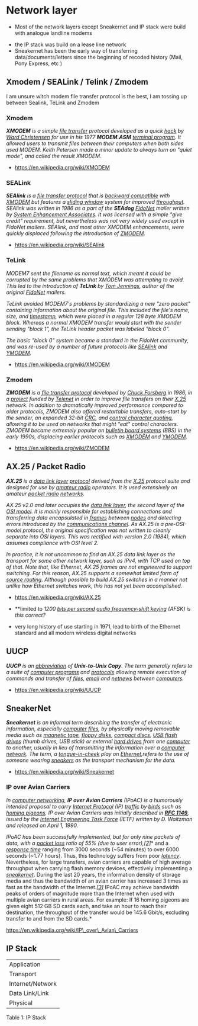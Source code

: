 # Network layer

-   Most of the network layers except Sneakernet and IP stack were build with analogue landline modems

<!-- -->

-   the IP stack was build on a lease line network
-   Sneakernet has been the early way of transferring data/documents/letters since the beginning of recoded history (Mail, Pony Express, etc )

## <span id="anchor"></span><span id="Xmodem"></span>Xmodem / SEALink / Telink / Zmodem

I am unsure witch modem file transfer protocol is the best, I am tossing up between Sealink, TeLink and Zmodem

### <span id="anchor-1"></span>Xmodem

****XMODEM*** is a simple *[*file transfer*](https://en.wikipedia.org/wiki/File_transfer)* protocol developed as a quick *[*hack*](https://en.wikipedia.org/wiki/Hacker_%28hobbyist%29)* by *[*Ward Christensen*](https://en.wikipedia.org/wiki/Ward_Christensen)* for use in his 1977 ***MODEM.ASM*** *[*terminal program*](https://en.wikipedia.org/wiki/Terminal_program)*. It allowed users to transmit files between their computers when both sides used MODEM. Keith Petersen made a minor update to always turn on "quiet mode", and called the result XMODEM.*

- https://en.wikipedia.org/wiki/XMODEM

### <span id="anchor-2"></span>SEALink

****SEAlink*** is a *[*file transfer protocol*](https://en.wikipedia.org/wiki/File_transfer)* that is *[*backward compatible*](https://en.wikipedia.org/wiki/Backward_compatibility)* with *[*XMODEM*](https://en.wikipedia.org/wiki/XMODEM)* but features a *[*sliding window*](https://en.wikipedia.org/wiki/Sliding_window)* system for improved *[*throughput*](https://en.wikipedia.org/wiki/Throughput)*. SEAlink was written in 1986 as a part of the ***SEAdog*** *[*FidoNet*](https://en.wikipedia.org/wiki/FidoNet)* mailer written by *[*System Enhancement Associates*](https://en.wikipedia.org/w/index.php?title=System_Enhancement_Associates&action=edit&redlink=1)*. It was licensed with a simple "give credit" requirement, but nevertheless was not very widely used except in FidoNet mailers. SEAlink, and most other XMODEM enhancements, were quickly displaced following the introduction of *[*ZMODEM*](https://en.wikipedia.org/wiki/ZMODEM)*.*

- https://en.wikipedia.org/wiki/SEAlink

### <span id="anchor-3"></span><span id="anchor-4"></span>TeLink

*MODEM7 sent the filename as normal text, which meant it could be corrupted by the same problems that XMODEM was attempting to avoid. This led to the introduction of ***TeLink*** by *[*Tom Jennings*](https://en.wikipedia.org/wiki/Tom_Jennings)*, author of the original *[*FidoNet*](https://en.wikipedia.org/wiki/FidoNet)* mailers.*

*TeLink avoided MODEM7's problems by standardizing a new "zero packet" containing information about the original file. This included the file's name, size, and *[*timestamp*](https://en.wikipedia.org/wiki/Timestamp)*, which were placed in a regular 128 byte XMODEM block. Whereas a normal XMODEM transfer would start with the sender sending "block 1", the TeLink header packet was labeled "block 0".*

*The basic "block 0" system became a standard in the FidoNet community, and was re-used by a number of future protocols like *[*SEAlink*](https://en.wikipedia.org/wiki/SEAlink)* and *[*YMODEM*](https://en.wikipedia.org/wiki/YMODEM)*.*

- <https://en.wikipedia.org/wiki/XMODEM>

### <span id="anchor-5"></span>Zmodem

****ZMODEM*** is a *[*file transfer protocol*](https://en.wikipedia.org/wiki/Protocol_for_file_transfer)* developed by *[*Chuck Forsberg*](https://en.wikipedia.org/wiki/Chuck_Forsberg)* in 1986, in a *[*project*](https://en.wikipedia.org/wiki/Project)* funded by *[*Telenet*](https://en.wikipedia.org/wiki/Telenet)* in order to improve file transfers on their *[*X.25*](https://en.wikipedia.org/wiki/X.25)* network. In addition to dramatically improved performance compared to older protocols, ZMODEM also offered restartable transfers, auto-start by the sender, an expanded 32-bit *[*CRC*](https://en.wikipedia.org/wiki/Cyclic_redundancy_check)*, and *[*control character quoting*](https://en.wikipedia.org/wiki/Escape_character)*, allowing it to be used on networks that might "eat" control characters. ZMODEM became extremely popular on *[*bulletin board systems*](https://en.wikipedia.org/wiki/Bulletin_board_system)* (BBS) in the early 1990s, displacing earlier protocols such as *[*XMODEM*](https://en.wikipedia.org/wiki/XMODEM)* and *[*YMODEM*](https://en.wikipedia.org/wiki/YMODEM)*.*

- https://en.wikipedia.org/wiki/ZMODEM

## <span id="anchor-6"></span><span id="AX.25"></span>AX.25 / Packet Radio

****AX.25*** is a *[*data link layer*](https://en.wikipedia.org/wiki/Data_link_layer)* *[*protocol*](https://en.wikipedia.org/wiki/Protocol_%28computing%29)* derived from the *[*X.25*](https://en.wikipedia.org/wiki/X.25)* protocol suite and designed for use by *[*amateur radio*](https://en.wikipedia.org/wiki/Amateur_radio)* operators. It is used extensively on amateur *[*packet radio*](https://en.wikipedia.org/wiki/Packet_radio)* *[*networks*](https://en.wikipedia.org/wiki/Computer_network)*.*

*AX.25 v2.0 and later occupies the *[*data link layer*](https://en.wikipedia.org/wiki/Data_link_layer)*, the second layer of the *[*OSI model*](https://en.wikipedia.org/wiki/OSI_model)*. It is mainly responsible for establishing connections and transferring data encapsulated in *[*frames*](https://en.wikipedia.org/wiki/Frame_%28networking%29)* between *[*nodes*](https://en.wikipedia.org/wiki/Node_%28networking%29)* and detecting errors introduced by the *[*communications channel*](https://en.wikipedia.org/wiki/Communications_channel)*. As AX.25 is a pre-OSI-model protocol, the original specification was not written to cleanly separate into OSI layers. This was rectified with version 2.0 (1984), which assumes compliance with OSI level 2.*

*In practice, it is not uncommon to find an AX.25 data link layer as the transport for some other network layer, such as IPv4, with TCP used on top of that. Note that, like Ethernet, AX.25 frames are not engineered to support switching. For this reason, AX.25 supports a somewhat limited form of *[*source routing*](https://en.wikipedia.org/wiki/Source_routing)*. Although possible to build AX.25 switches in a manner not unlike how Ethernet switches work, this has not yet been accomplished.*

- https://en.wikipedia.org/wiki/AX.25

-   **limited to *1200 *[*bits per second*](https://en.wikipedia.org/wiki/Bits_per_second)* *[*audio frequency-shift keying*](https://en.wikipedia.org/wiki/Frequency-shift_keying)* (AFSK) *is this correct?**
-   very long history of use starting in 1971, lead to birth of the Ethernet standard and all modern wireless digital networks

## <span id="anchor-7"></span><span id="UUCP"></span>UUCP

****UUCP*** is an *[*abbreviation*](https://en.wikipedia.org/wiki/Abbreviation)* of ***Unix-to-Unix Copy***. The term generally refers to a suite of *[*computer programs*](https://en.wikipedia.org/wiki/Computer_program)* and *[*protocols*](https://en.wikipedia.org/wiki/Communications_protocol)* allowing remote execution of commands and transfer of *[*files*](https://en.wikipedia.org/wiki/Computer_file)*, *[*email*](https://en.wikipedia.org/wiki/Email)* and *[*netnews*](https://en.wikipedia.org/wiki/Netnews)* between *[*computers*](https://en.wikipedia.org/wiki/Computer)*.*

- <https://en.wikipedia.org/wiki/UUCP>

## <span id="anchor-8"></span><span id="SneakerNet"></span>SneakerNet

****Sneakernet*** is an informal term describing the transfer of electronic information, especially *[*computer files*](https://en.wikipedia.org/wiki/Computer_file)*, by physically moving removable media such as *[*magnetic tape*](https://en.wikipedia.org/wiki/Magnetic_tape)*, *[*floppy disks*](https://en.wikipedia.org/wiki/Floppy_disk)*, *[*compact discs*](https://en.wikipedia.org/wiki/Compact_disc)*, *[*USB flash drives*](https://en.wikipedia.org/wiki/USB_flash_drive)* (thumb drives, USB stick) or external *[*hard drives*](https://en.wikipedia.org/wiki/Hard_drive)* from one *[*computer*](https://en.wikipedia.org/wiki/Computer)* to another, usually in lieu of transmitting the information over a *[*computer network*](https://en.wikipedia.org/wiki/Computer_network)*. The term, a *[*tongue-in-cheek*](https://en.wikipedia.org/wiki/Tongue-in-cheek)* play on *[*Ethernet*](https://en.wikipedia.org/wiki/Ethernet)*,refers to the use of someone wearing *[*sneakers*](https://en.wikipedia.org/wiki/Sneakers_%28footwear%29)* as the transport mechanism for the data.*

- <https://en.wikipedia.org/wiki/Sneakernet>

### <span id="anchor-9"></span><span id="anchor-10"></span>IP over Avian Carriers

*In *[*computer networking*](https://en.wikipedia.org/wiki/Computer_networking)*, ***IP over Avian Carriers*** (IPoAC) is a humorously intended proposal to carry *[*Internet Protocol*](https://en.wikipedia.org/wiki/Internet_Protocol)* (IP) *[*traffic*](https://en.wikipedia.org/wiki/Internet_traffic)* by *[*birds*](https://en.wikipedia.org/wiki/Bird)* such as *[*homing pigeons*](https://en.wikipedia.org/wiki/Homing_pigeon)*. IP over Avian Carriers was initially described in *[****RFC 1149****](https://tools.ietf.org/html/rfc1149)*, issued by the *[*Internet Engineering Task Force*](https://en.wikipedia.org/wiki/Internet_Engineering_Task_Force)* (IETF) written by D. Waitzman and released on April 1, 1990.*

*IPoAC has been successfully implemented, but for only nine packets of data, with a *[*packet loss*](https://en.wikipedia.org/wiki/Packet_loss)* ratio of 55% (due to user error),*<span id="anchor-11"></span>[*\[2\]*](https://en.wikipedia.org/wiki/IP_over_Avian_Carriers#cite_note-2)* and a *[*response time*](https://en.wikipedia.org/wiki/Response_time_%28telecommunications%29)* ranging from 3000 seconds (~54 minutes) to over 6000 seconds (~1.77 hours). Thus, this technology suffers from poor *[*latency*](https://en.wikipedia.org/wiki/Latency_%28engineering%29)*. Nevertheless, for large transfers, avian carriers are capable of high average throughput when carrying flash memory devices, effectively implementing a *[*sneakernet*](https://en.wikipedia.org/wiki/Sneakernet)*. During the last 20 years, the information density of storage media and thus the bandwidth of an avian carrier has increased 3 times as fast as the bandwidth of the Internet.*<span id="anchor-12"></span>[*\[3\]*](https://en.wikipedia.org/wiki/IP_over_Avian_Carriers#cite_note-3)* IPoAC may achieve bandwidth peaks of orders of magnitude more than the Internet when used with multiple avian carriers in rural areas. For example: If 16 homing pigeons are given eight 512 GB SD cards each, and take an hour to reach their destination, the throughput of the transfer would be 145.6 Gbit/s, excluding transfer to and from the SD cards.*

https://en.wikipedia.org/wiki/IP\_over\_Avian\_Carriers

## <span id="anchor-13"></span><span id="IPStack"></span>IP Stack

|                  |
|------------------|
| Application      |
| Transport        |
| Internet/Network |
| Data Link/Link   |
| Physical         |

Table 1: IP Stack

